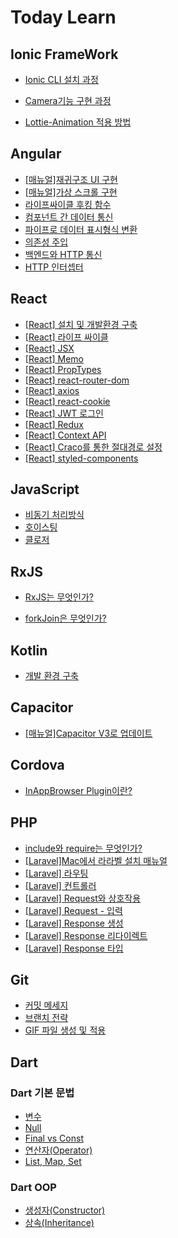 # Today Learn



## Ionic FrameWork

- [Ionic CLI 설치 과정](https://github.com/sejong77/Today-Learn/blob/Master/Ionic%20FrameWork/Ionic%20CLI%20%EC%84%A4%EC%B9%98%20%EB%B0%8F%20%EC%8B%A4%ED%96%89%20%EB%A7%A4%EB%89%B4%EC%96%BC.md)

- [Camera기능 구현 과정](https://github.com/sejong77/Today-Learn/blob/Master/Ionic%20FrameWork/ionic%2C%20angular%EB%A5%BC%20%ED%99%9C%EC%9A%A9%ED%95%9C%20Camera%20%EB%A7%8C%EB%93%A4%EA%B8%B0(%EA%B5%AC%ED%98%84%EC%88%9C%EC%84%9C).md) 

- [Lottie-Animation 적용 방법](https://github.com/sejong77/Today-Learn/blob/Master/Ionic%20FrameWork/Lottie-Animation%20%EA%B5%AC%ED%98%84%20%EB%A7%A4%EB%89%B4%EC%96%BC.md)



## Angular

- [[매뉴얼]재귀구조 UI 구현](https://github.com/sejong77/Today-Learn/blob/Master/Angular/%EC%9E%AC%EA%B7%80%EA%B5%AC%EC%A1%B0%20UI%20%EA%B5%AC%ED%98%84.md)
- [[매뉴얼]가상 스크롤 구현](https://github.com/sejong77/Today-Learn/blob/Master/Angular/Virtual-Scroll%20%EA%B5%AC%ED%98%84%20%EB%A7%A4%EB%89%B4%EC%96%BC.md)
- [라이프싸이클 후킹 함수](https://github.com/sejong77/Today-Learn/blob/Master/Angular/%EB%9D%BC%EC%9D%B4%ED%94%84%EC%82%AC%EC%9D%B4%ED%81%B4%ED%95%A8%EC%88%98.md)
- [컴포넌트 간 데이터 통신](https://github.com/sejong77/Today-Learn/blob/Master/Angular/Component%20%EB%8D%B0%EC%9D%B4%ED%84%B0%20%ED%86%B5%EC%8B%A0.md)
- [파이프로 데이터 표시형식 변환](https://github.com/sejong77/Today-Learn/blob/Master/Angular/%ED%8C%8C%EC%9D%B4%ED%94%84%EB%A1%9C%20%EB%8D%B0%EC%9D%B4%ED%84%B0%20%ED%91%9C%EC%8B%9C%ED%98%95%EC%8B%9D%20%EB%B3%80%ED%99%98.md)
- [의존성 주입](https://github.com/sejong77/Today-Learn/blob/Master/Angular/%EC%9D%98%EC%A1%B4%EC%84%B1%20%EC%A3%BC%EC%9E%85.md)
- [백엔드와 HTTP 통신](https://github.com/sejong77/Today-Learn/blob/Master/Angular/%EB%B0%B1%EC%97%94%EB%93%9C%EC%99%80%20HTTP%20%ED%86%B5%EC%8B%A0.md)
- [HTTP 인터셉터](https://github.com/sejong77/Today-Learn/blob/Master/Angular/HTTP%20%EC%9D%B8%ED%84%B0%EC%85%89%ED%84%B0.md)



## React

- [[React] 설치 및 개발환경 구축](https://github.com/sejong77/Today-Learn/blob/Master/React/%5BReact%5D%20%EC%84%A4%EC%B9%98%20%EB%B0%8F%20%EA%B0%9C%EB%B0%9C%ED%99%98%EA%B2%BD%20%EA%B5%AC%EC%B6%95.md)
- [[React] 라이프 싸이클](https://github.com/sejong77/Today-Learn/blob/Master/React/%5BReact%5D%20%EB%9D%BC%EC%9D%B4%ED%94%84%EC%8B%B8%EC%9D%B4%ED%81%B4.md)
- [[React] JSX](https://github.com/sejong77/Today-Learn/blob/Master/React/%5BReact%5D%20JSX.md)
- [[React] Memo](https://github.com/sejong77/Today-Learn/blob/Master/React/React%20Memo.md)
- [[React] PropTypes](https://github.com/sejong77/Today-Learn/blob/Master/React/%5BReact%5D%20PropTypes.md)
- [[React] react-router-dom](https://github.com/sejong77/Today-Learn/blob/Master/React/%5BReact%5D%20react-router-dom.md)
- [[React] axios](https://github.com/sejong77/Today-Learn/blob/Master/React/%5BReact%5D%20axios.md)
- [[React] react-cookie](https://github.com/sejong77/Today-Learn/blob/Master/React/%5BReact%5D%20react-cookie.md)
- [[React] JWT 로그인](https://github.com/sejong77/Today-Learn/blob/Master/React/%5BReact%5D%20JWT%20%EB%A1%9C%EA%B7%B8%EC%9D%B8.md)
- [[React] Redux](https://github.com/sejong77/Today-Learn/blob/Master/React/%5BReact%5D%20Redux.md)
- [[React] Context API](https://github.com/sejong77/Today-Learn/blob/Master/React/%5BReact%5Dcontext%20API.md)
- [[React] Craco를 통한 절대경로 설정](https://github.com/sejong77/Today-Learn/blob/Master/React/%5BReact%5D%20Craco%EB%A5%BC%20%ED%86%B5%ED%95%9C%20%EC%A0%88%EB%8C%80%EA%B2%BD%EB%A1%9C%20%EC%84%A4%EC%A0%95.md)
- [[React] styled-components](https://github.com/sejong77/Today-Learn/blob/Master/React/%5BReact%5D%20styled-components.md)



## JavaScript

- [비동기 처리방식](https://github.com/sejong77/Today-Learn/blob/Master/JavaScript/%EB%B9%84%EB%8F%99%EA%B8%B0%20%EC%B2%98%EB%A6%AC%EB%B0%A9%EC%8B%9D.md)
- [호이스팅](https://github.com/sejong77/Today-Learn/blob/Master/JavaScript/%ED%98%B8%EC%9D%B4%EC%8A%A4%ED%8C%85.md)
- [클로저](https://github.com/sejong77/Today-Learn/blob/Master/JavaScript/%ED%81%B4%EB%A1%9C%EC%A0%80.md)

## RxJS

- [RxJS는 무엇인가?](https://github.com/sejong77/Today-Learn/blob/Master/JavaScript/%EB%9D%BC%EC%9D%B4%EB%B8%8C%EB%9F%AC%EB%A6%AC/RxJs/RxJS%EB%8A%94%20%EB%AC%B4%EC%97%87%EC%9D%B8%EA%B0%80%3F.md)

- [forkJoin은 무엇인가?](https://github.com/sejong77/Today-Learn/blob/Master/JavaScript/%EB%9D%BC%EC%9D%B4%EB%B8%8C%EB%9F%AC%EB%A6%AC/RxJs/forkJoin%EC%9D%80%20%EB%AC%B4%EC%97%87%EC%9D%B8%EA%B0%80%3F.md)

## Kotlin

- [개발 환경 구축](https://github.com/sejong77/Today-Learn/blob/Master/Kotlin/%5B01%5D%EA%B0%9C%EB%B0%9C%ED%99%98%EA%B2%BD%20%EA%B5%AC%EC%B6%95.md)

## Capacitor

- [[매뉴얼]Capacitor V3로 업데이트](https://github.com/sejong77/Today-Learn/blob/Master/Capacitor/Capacitor%20V3%20%EC%97%85%EB%8D%B0%EC%9D%B4%ED%8A%B8.md)

## Cordova

- [InAppBrowser Plugin이란?](https://github.com/sejong77/Today-Learn/blob/Master/Cordova/InAppBrowser%20Plugin%EC%9D%B4%EB%9E%80%3F.md)

## PHP

- [include와 require는 무엇인가?](https://github.com/sejong77/Today-Learn/blob/Master/PHP/include%EC%99%80%20require.md)
- [[Laravel]Mac에서 라라벨 설치 매뉴얼](https://github.com/sejong77/Today-Learn/blob/Master/PHP/%5BLaravel%5D%20Mac%EC%97%90%20laravel%20%EC%84%A4%EC%B9%98.md)
- [[Laravel] 라우팅](https://github.com/sejong77/Today-Learn/blob/Master/PHP/%5BLaravel%5D%20%EB%9D%BC%EC%9A%B0%ED%8C%85.md)
- [[Laravel] 컨트롤러](https://github.com/sejong77/Today-Learn/blob/Master/PHP/%5BLaravel%5D%20%EC%BB%A8%ED%8A%B8%EB%A1%A4%EB%9F%AC.md)
- [[Laravel] Request와 상호작용](https://github.com/sejong77/Today-Learn/blob/Master/PHP/%5BLaravel%5D%20Request%EC%99%80%20%EC%83%81%ED%98%B8%EC%9E%91%EC%9A%A9.md)
- [[Laravel] Request - 입력](https://github.com/sejong77/Today-Learn/blob/Master/PHP/%5BLaravel%5D%20Request%20-%20%EC%9E%85%EB%A0%A5.md)
- [[Laravel] Response 생성](https://github.com/sejong77/Today-Learn/blob/Master/PHP/%5BLaravel%5D%20Response%20%EC%83%9D%EC%84%B1.md)
- [[Laravel] Response 리다이렉트](https://github.com/sejong77/Today-Learn/blob/Master/PHP/%5BLaravel%5D%20Response%20%EB%A6%AC%EB%8B%A4%EC%9D%B4%EB%A0%89%ED%8A%B8.md)
- [[Laravel] Response 타입](https://github.com/sejong77/Today-Learn/blob/Master/PHP/%5BLaravel%5D%20Response%20%ED%83%80%EC%9E%85.md)

## Git

- [커밋 메세지](https://github.com/sejong77/Today-Learn/blob/Master/Git/%EC%BB%A4%EB%B0%8B%20%EB%A9%94%EC%84%B8%EC%A7%80.md)
- [브랜치 전략](https://github.com/sejong77/Today-Learn/blob/Master/Git/%EB%B8%8C%EB%9E%9C%EC%B9%98.md)
- [GIF 파일 생성 및 적용](https://github.com/sejong77/Today-Learn/blob/Master/Git/GIF%20%ED%8C%8C%EC%9D%BC%20%EC%83%9D%EC%84%B1%20%EB%B0%8F%20%EC%A0%81%EC%9A%A9.md)

## Dart

### Dart 기본 문법

- [변수](https://github.com/sejong77/Today-Learn/blob/Master/Dart/Dart%EC%96%B8%EC%96%B4%20%EA%B8%B0%EB%B3%B8%EA%B8%B0/1.%20%EB%B3%80%EC%88%98.md)
- [Null](https://github.com/sejong77/Today-Learn/blob/Master/Dart/Dart%EC%96%B8%EC%96%B4%20%EA%B8%B0%EB%B3%B8%EA%B8%B0/2.%20null.md)
- [Final vs Const](https://github.com/sejong77/Today-Learn/blob/Master/Dart/Dart%EC%96%B8%EC%96%B4%20%EA%B8%B0%EB%B3%B8%EA%B8%B0/3.%20Final%20vs%20Const.md)
- [연산자(Operator)](https://github.com/sejong77/Today-Learn/blob/Master/Dart/Dart%EC%96%B8%EC%96%B4%20%EA%B8%B0%EB%B3%B8%EA%B8%B0/4.%20Operator.md)
- [List, Map, Set](https://github.com/sejong77/Today-Learn/blob/Master/Dart/Dart%EC%96%B8%EC%96%B4%20%EA%B8%B0%EB%B3%B8%EA%B8%B0/5.%20List%2C%20Map%2C%20Set.md)

### Dart OOP

- [생성자(Constructor)](https://github.com/sejong77/Today-Learn/blob/Master/Dart/Dart%EC%96%B8%EC%96%B4%20%EA%B0%9D%EC%B2%B4%EC%A7%80%ED%96%A5%20%ED%94%84%EB%A1%9C%EA%B7%B8%EB%9E%98%EB%B0%8D/%EC%83%9D%EC%84%B1%EC%9E%90(constructor).md)
- [상속(Inheritance)](https://github.com/sejong77/Today-Learn/blob/Master/Dart/Dart%EC%96%B8%EC%96%B4%20%EA%B0%9D%EC%B2%B4%EC%A7%80%ED%96%A5%20%ED%94%84%EB%A1%9C%EA%B7%B8%EB%9E%98%EB%B0%8D/%EC%83%81%EC%86%8D(inheritance).md)
